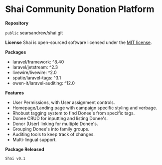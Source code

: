 # Shai Community Donation Platform

**Repository**

`public` searsandrew/shai.git

**License**
Shai is open-sourced software licensed under the [MIT license](https://opensource.org/licenses/MIT).

**Packages**
* laravel/framework: ^8.40
* laravel/jetstream: ^2.3
* livewire/livewire: ^2.0
* spatie/laravel-tags: ^3.1
* owen-it/laravel-auditing: ^12.0

**Features**
* User Permissions, with User assignment controls.
* Homepage/Landing page with campaign specific styling and verbage.
* Rhobust tagging system to find Donee's from specific tags.
* Donee CRUD for inputting and listing Donee's.
* Donor (User) linking for multiple Donee's.
* Grouping Donee's into family groups.
* Auditing tools to keep track of changes.
* Multi-lingual support.

**Package Released**

`Shai v0.1`